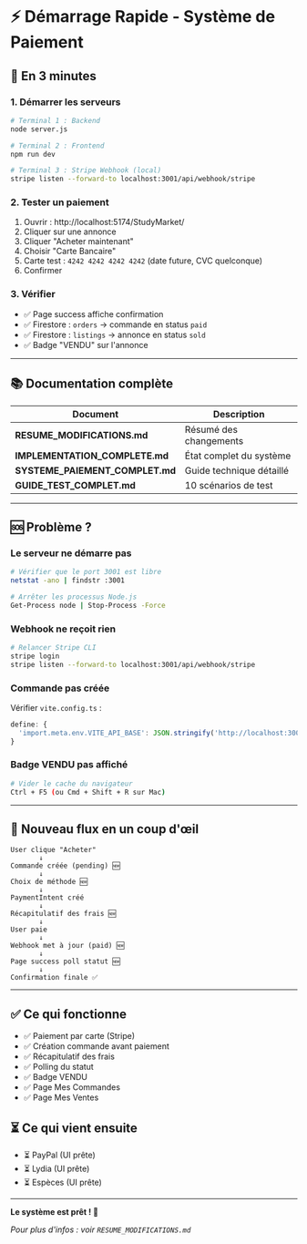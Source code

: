 # ⚡ Démarrage Rapide - Système de Paiement

## 🚀 En 3 minutes

### 1. Démarrer les serveurs

```bash
# Terminal 1 : Backend
node server.js

# Terminal 2 : Frontend
npm run dev

# Terminal 3 : Stripe Webhook (local)
stripe listen --forward-to localhost:3001/api/webhook/stripe
```

### 2. Tester un paiement

1. Ouvrir : http://localhost:5174/StudyMarket/
2. Cliquer sur une annonce
3. Cliquer "Acheter maintenant"
4. Choisir "Carte Bancaire"
5. Carte test : `4242 4242 4242 4242` (date future, CVC quelconque)
6. Confirmer

### 3. Vérifier

- ✅ Page success affiche confirmation
- ✅ Firestore : `orders` → commande en status `paid`
- ✅ Firestore : `listings` → annonce en status `sold`
- ✅ Badge "VENDU" sur l'annonce

---

## 📚 Documentation complète

| Document | Description |
|----------|-------------|
| **RESUME_MODIFICATIONS.md** | Résumé des changements |
| **IMPLEMENTATION_COMPLETE.md** | État complet du système |
| **SYSTEME_PAIEMENT_COMPLET.md** | Guide technique détaillé |
| **GUIDE_TEST_COMPLET.md** | 10 scénarios de test |

---

## 🆘 Problème ?

### Le serveur ne démarre pas
```bash
# Vérifier que le port 3001 est libre
netstat -ano | findstr :3001

# Arrêter les processus Node.js
Get-Process node | Stop-Process -Force
```

### Webhook ne reçoit rien
```bash
# Relancer Stripe CLI
stripe login
stripe listen --forward-to localhost:3001/api/webhook/stripe
```

### Commande pas créée
Vérifier `vite.config.ts` :
```typescript
define: {
  'import.meta.env.VITE_API_BASE': JSON.stringify('http://localhost:3001'),
}
```

### Badge VENDU pas affiché
```bash
# Vider le cache du navigateur
Ctrl + F5 (ou Cmd + Shift + R sur Mac)
```

---

## 🎯 Nouveau flux en un coup d'œil

```
User clique "Acheter"
       ↓
Commande créée (pending) 🆕
       ↓
Choix de méthode 🆕
       ↓
PaymentIntent créé
       ↓
Récapitulatif des frais 🆕
       ↓
User paie
       ↓
Webhook met à jour (paid) 🆕
       ↓
Page success poll statut 🆕
       ↓
Confirmation finale ✅
```

---

## ✅ Ce qui fonctionne

- ✅ Paiement par carte (Stripe)
- ✅ Création commande avant paiement
- ✅ Récapitulatif des frais
- ✅ Polling du statut
- ✅ Badge VENDU
- ✅ Page Mes Commandes
- ✅ Page Mes Ventes

## ⏳ Ce qui vient ensuite

- ⏳ PayPal (UI prête)
- ⏳ Lydia (UI prête)
- ⏳ Espèces (UI prête)

---

**Le système est prêt ! 🚀**

*Pour plus d'infos : voir `RESUME_MODIFICATIONS.md`*

